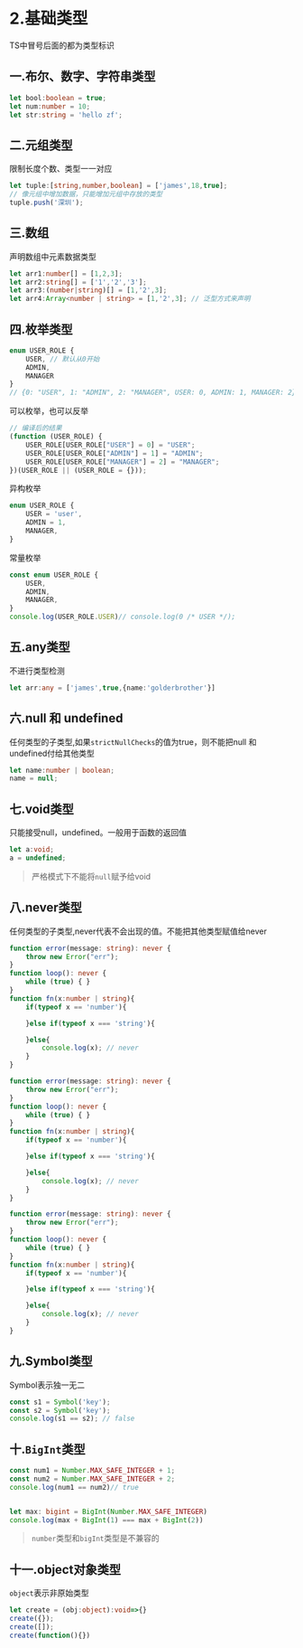 # 2.基础类型

TS中冒号后面的都为类型标识

## 一.布尔、数字、字符串类型

```typescript
let bool:boolean = true;
let num:number = 10;
let str:string = 'hello zf';
```

##  二.元组类型

限制长度个数、类型一一对应

```typescript
let tuple:[string,number,boolean] = ['james',18,true];
// 像元组中增加数据，只能增加元组中存放的类型
tuple.push('深圳');
```

## 三.数组

声明数组中元素数据类型

```typescript
let arr1:number[] = [1,2,3];
let arr2:string[] = ['1','2','3'];
let arr3:(number|string)[] = [1,'2',3];
let arr4:Array<number | string> = [1,'2',3]; // 泛型方式来声明
```

## 四.枚举类型

```typescript
enum USER_ROLE {
    USER, // 默认从0开始
    ADMIN,
    MANAGER
}
// {0: "USER", 1: "ADMIN", 2: "MANAGER", USER: 0, ADMIN: 1, MANAGER: 2}
```

可以枚举，也可以反举

```typescript
// 编译后的结果
(function (USER_ROLE) {
    USER_ROLE[USER_ROLE["USER"] = 0] = "USER";
    USER_ROLE[USER_ROLE["ADMIN"] = 1] = "ADMIN";
    USER_ROLE[USER_ROLE["MANAGER"] = 2] = "MANAGER";
})(USER_ROLE || (USER_ROLE = {}));
```

异构枚举

```typescript
enum USER_ROLE {
    USER = 'user',
    ADMIN = 1,
    MANAGER,
}
```

常量枚举

```typescript
const enum USER_ROLE {
    USER,
    ADMIN,
    MANAGER,
}
console.log(USER_ROLE.USER)// console.log(0 /* USER */);
```

## 五.any类型

不进行类型检测

```ts
let arr:any = ['james',true,{name:'golderbrother'}]
```

## 六.null 和 undefined

任何类型的子类型,如果`strictNullChecks`的值为true，则不能把null 和 undefined付给其他类型

```typescript
let name:number | boolean;
name = null;
```

## 七.void类型

只能接受null，undefined。一般用于函数的返回值

```typescript
let a:void;
a = undefined;
```

> 严格模式下不能将`null`赋予给void

## 八.never类型

任何类型的子类型,never代表不会出现的值。不能把其他类型赋值给never

```typescript
function error(message: string): never {
    throw new Error("err");
}
function loop(): never {
    while (true) { }
}
function fn(x:number | string){
    if(typeof x == 'number'){

    }else if(typeof x === 'string'){

    }else{
        console.log(x); // never
    }
}
```

```ts
function error(message: string): never {
    throw new Error("err");
}
function loop(): never {
    while (true) { }
}
function fn(x:number | string){
    if(typeof x == 'number'){

    }else if(typeof x === 'string'){

    }else{
        console.log(x); // never
    }
}
```

```ts
function error(message: string): never {
    throw new Error("err");
}
function loop(): never {
    while (true) { }
}
function fn(x:number | string){
    if(typeof x == 'number'){

    }else if(typeof x === 'string'){

    }else{
        console.log(x); // never
    }
}
```

## 九.Symbol类型

Symbol表示独一无二

```typescript
const s1 = Symbol('key');
const s2 = Symbol('key');
console.log(s1 == s2); // false
```

## 十.`BigInt`类型

```typescript
const num1 = Number.MAX_SAFE_INTEGER + 1;
const num2 = Number.MAX_SAFE_INTEGER + 2;
console.log(num1 == num2)// true


let max: bigint = BigInt(Number.MAX_SAFE_INTEGER)
console.log(max + BigInt(1) === max + BigInt(2))
```

> `number`类型和`bigInt`类型是不兼容的

## 十一.object对象类型

`object`表示非原始类型

```typescript
let create = (obj:object):void=>{}
create({});
create([]);
create(function(){})
```